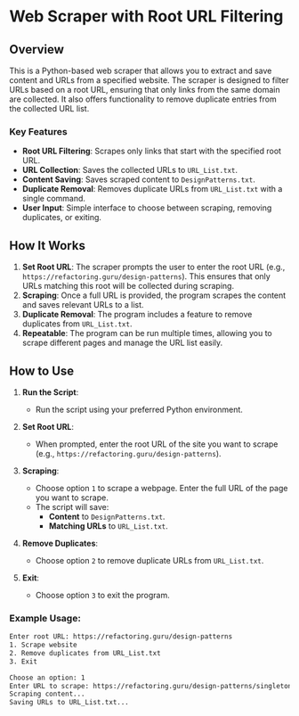 # Web Scraper with Root URL Filtering

## Overview

This is a Python-based web scraper that allows you to extract and save content and URLs from a specified website. The scraper is designed to filter URLs based on a root URL, ensuring that only links from the same domain are collected. It also offers functionality to remove duplicate entries from the collected URL list.

### Key Features

- **Root URL Filtering**: Scrapes only links that start with the specified root URL.
- **URL Collection**: Saves the collected URLs to `URL_List.txt`.
- **Content Saving**: Saves scraped content to `DesignPatterns.txt`.
- **Duplicate Removal**: Removes duplicate URLs from `URL_List.txt` with a single command.
- **User Input**: Simple interface to choose between scraping, removing duplicates, or exiting.

## How It Works

1. **Set Root URL**: The scraper prompts the user to enter the root URL (e.g., `https://refactoring.guru/design-patterns`). This ensures that only URLs matching this root will be collected during scraping.
2. **Scraping**: Once a full URL is provided, the program scrapes the content and saves relevant URLs to a list.
3. **Duplicate Removal**: The program includes a feature to remove duplicates from `URL_List.txt`.
4. **Repeatable**: The program can be run multiple times, allowing you to scrape different pages and manage the URL list easily.

## How to Use

1. **Run the Script**: 
   - Run the script using your preferred Python environment.

2. **Set Root URL**:
   - When prompted, enter the root URL of the site you want to scrape (e.g., `https://refactoring.guru/design-patterns`).

3. **Scraping**:
   - Choose option `1` to scrape a webpage. Enter the full URL of the page you want to scrape.
   - The script will save:
     - **Content** to `DesignPatterns.txt`.
     - **Matching URLs** to `URL_List.txt`.

4. **Remove Duplicates**:
   - Choose option `2` to remove duplicate URLs from `URL_List.txt`.

5. **Exit**:
   - Choose option `3` to exit the program.

### Example Usage:

```bash
Enter root URL: https://refactoring.guru/design-patterns
1. Scrape website
2. Remove duplicates from URL_List.txt
3. Exit

Choose an option: 1
Enter URL to scrape: https://refactoring.guru/design-patterns/singleton
Scraping content...
Saving URLs to URL_List.txt...
